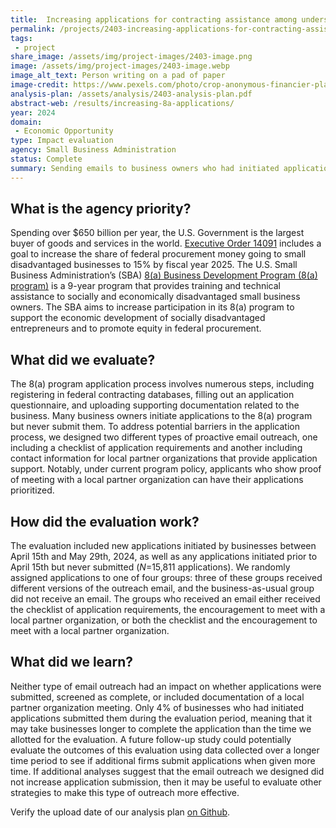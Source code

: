 ```yaml
---
title:  Increasing applications for contracting assistance among underserved small businesses through proactive outreach
permalink: /projects/2403-increasing-applications-for-contracting-assistance/
tags: 
 - project
share_image: /assets/img/project-images/2403-image.png
image: /assets/img/project-images/2403-image.webp 
image_alt_text: Person writing on a pad of paper
image-credit: https://www.pexels.com/photo/crop-anonymous-financier-planning-budget-writing-numbers-in-notebook-4386339/
analysis-plan: /assets/analysis/2403-analysis-plan.pdf
abstract-web: /results/increasing-8a-applications/ 
year: 2024  
domain:
 - Economic Opportunity
type: Impact evaluation
agency: Small Business Administration
status: Complete
summary: Sending emails to business owners who had initiated applications to the 8(a) business development program did not increase their likelihood of submitting those applications
---
```

## What is the agency priority? 
Spending over $650 billion per year, the U.S. Government is the largest buyer of goods and services in the world. <a class="usa-link usa-link--external" href="https://www.whitehouse.gov/briefing-room/presidential-actions/2023/02/16/executive-order-on-further-advancing-racial-equity-and-support-for-underserved-communities-through-the-federal-government/#:~:text=Advancing%20Equitable%20Procurement">Executive Order 14091</a> includes a goal to increase the share of federal procurement money going to small disadvantaged businesses to 15% by fiscal year 2025. The U.S. Small Business Administration’s (SBA) <a class="usa-link usa-link--external" href="https://www.sba.gov/federal-contracting/contracting-assistance-programs/8a-business-development-program">8(a) Business Development Program (8(a) program)</a> is a 9-year program that provides training and technical assistance to socially and economically disadvantaged small business owners. The SBA aims to increase participation in its 8(a) program to support the economic development of socially disadvantaged entrepreneurs and to promote equity in federal procurement.

## What did we evaluate?
The 8(a) program application process involves numerous steps, including registering in federal contracting databases, filling out an application questionnaire, and uploading supporting documentation related to the business. Many business owners initiate applications to the 8(a) program but never submit them. To address potential barriers in the application process, we designed two different types of proactive email outreach, one including a checklist of application requirements and another including contact information for local partner organizations that provide application support. Notably, under current program policy, applicants who show proof of meeting with a local partner organization can have their applications prioritized.

## How did the evaluation work?
The evaluation included new applications initiated by businesses between April 15th and May 29th, 2024, as well as any applications initiated prior to April 15th but never submitted (<i>N</i>=15,811 applications). We randomly assigned applications to one of four groups: three of these groups received different versions of the outreach email, and the business-as-usual group did not receive an email. The groups who received an email either received the checklist of application requirements, the encouragement to meet with a local partner organization, or both the checklist and the encouragement to meet with a local partner organization.

## What did we learn?
Neither type of email outreach had an impact on whether applications were submitted, screened as complete, or included documentation of a local partner organization meeting. Only 4% of businesses who had initiated applications submitted them during the evaluation period, meaning that it may take businesses longer to complete the application than the time we allotted for the evaluation. A future follow-up study could potentially evaluate the outcomes of this evaluation using data collected over a longer time period to see if additional firms submit applications when given more time. If additional analyses suggest that the email outreach we designed did not increase application submission, then it may be useful to evaluate other strategies to make this type of outreach more effective.

Verify the upload date of our analysis plan <a class="usa-link usa-link--external" href="https://github.com/gsa-oes/office-of-evaluation-sciences/commits/master/assets/analysis/2403-analysis-plan.pdf">on Github</a>.
